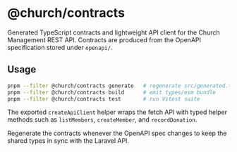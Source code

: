 # @church/contracts

Generated TypeScript contracts and lightweight API client for the Church Management REST API. Contracts are produced from the OpenAPI specification stored under `openapi/`.

## Usage
```bash
pnpm --filter @church/contracts generate   # regenerate src/generated.ts from OpenAPI
pnpm --filter @church/contracts build      # emit types/esm bundle
pnpm --filter @church/contracts test       # run Vitest suite
```

The exported `createApiClient` helper wraps the fetch API with typed helper methods such as `listMembers`, `createMember`, and `recordDonation`.

Regenerate the contracts whenever the OpenAPI spec changes to keep the shared types in sync with the Laravel API.

